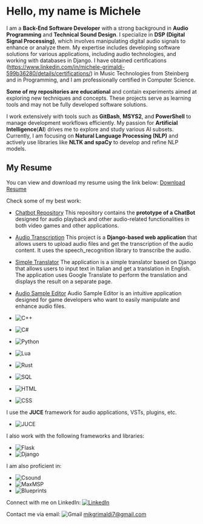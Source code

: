 # Hello, my name is Michele

I am a **Back-End Software Developer** with a strong background in **Audio Programming** and **Technical Sound Design**. I specialize in **DSP (Digital Signal Processing)**, which involves manipulating digital audio signals to enhance or analyze them. My expertise includes developing software solutions for various applications, including audio technologies, and working with databases in Django. I have obtained certifications (https://www.linkedin.com/in/michele-grimaldi-599b36280/details/certifications/) in Music Technologies from Steinberg and in Programming, and I am professionally certified in Computer Science.

**Some of my repositories are educational** and contain experiments aimed at exploring new techniques and concepts. These projects serve as learning tools and may not be fully developed software solutions.

I work extensively with tools such as **GitBash**, **MSYS2**, and **PowerShell** to manage development workflows efficiently. My passion for **Artificial Intelligence**(**AI**) drives me to explore and study various AI subsets. Currently, I am focusing on **Natural Language Processing (NLP)** and actively use libraries like **NLTK and spaCy** to develop and refine NLP models.

## My Resume

You can view and download my resume using the link below:
[Download Resume](https://drive.google.com/file/d/1oCYa-MGkEwIRMs6Y2g0gYt6duSrDK5l_/view)

Check some of my best work: 
- [Chatbot Repository](https://github.com/Mike014/Chatbot) This repository contains the **prototype of a ChatBot** designed for audio playback and other audio-related functionalities in both video games and other applications.
- [Audio Transcription](https://github.com/Mike014/Audio-Transcription) This project is a **Django-based web application** that allows users to upload audio files and get the transcription of the audio content. It uses the speech_recognition library to transcribe the audio.
- [Simple Translator](https://github.com/Mike014/Simple-Translator) The application is a simple translator based on Django that allows users to input text in Italian and get a translation in English. The application uses Google Translate to perform the translation and displays the result on a separate page.
- [Audio Sample Editor](https://github.com/Mike014/Audio-Sample-Editor-) Audio Sample Editor is an intuitive application designed for game developers who want to easily manipulate and enhance audio files.

- ![C++](https://img.shields.io/badge/C%2B%2B-00599C?style=for-the-badge&logo=c%2B%2B&logoColor=white)
- ![C#](https://img.shields.io/badge/C%23-239120?style=for-the-badge&logo=c-sharp&logoColor=white)
- ![Python](https://img.shields.io/badge/Python-3776AB?style=for-the-badge&logo=python&logoColor=white)
- ![Lua](https://img.shields.io/badge/Lua-2C2D72?style=for-the-badge&logo=lua&logoColor=white)
- ![Rust](https://img.shields.io/badge/Rust-000000?style=for-the-badge&logo=rust&logoColor=white)
- ![SQL](https://img.shields.io/badge/SQL-4479A1?style=for-the-badge&logo=sql&logoColor=white)
- ![HTML](https://img.shields.io/badge/HTML-E34F26?style=for-the-badge&logo=html5&logoColor=white)
- ![CSS](https://img.shields.io/badge/CSS-1572B6?style=for-the-badge&logo=css3&logoColor=white)

I use the **JUCE** framework for audio applications, VSTs, plugins, etc.

- ![JUCE](https://img.shields.io/badge/JUCE-000000?style=for-the-badge&logo=juce&logoColor=white)

I also work with the following frameworks and libraries:

- ![Flask](https://img.shields.io/badge/Flask-000000?style=for-the-badge&logo=flask&logoColor=white)
- ![Django](https://img.shields.io/badge/Django-092E20?style=for-the-badge&logo=django&logoColor=white)

I am also proficient in:

- ![Csound](https://img.shields.io/badge/Csound-000000?style=for-the-badge&logo=csound&logoColor=white)
- ![MaxMSP](https://img.shields.io/badge/MaxMSP-000000?style=for-the-badge&logo=max&logoColor=white)
- ![Blueprints](https://img.shields.io/badge/Blueprints-000000?style=for-the-badge&logo=unreal-engine&logoColor=white)

Connect with me on LinkedIn: [![LinkedIn](https://img.shields.io/badge/LinkedIn-0077B5?style=for-the-badge&logo=linkedin&logoColor=white)](https://www.linkedin.com)

Contact me via email: ![Gmail](https://img.shields.io/badge/Gmail-D14836?style=for-the-badge&logo=gmail&logoColor=white) mikgrimaldi7@gmail.com

